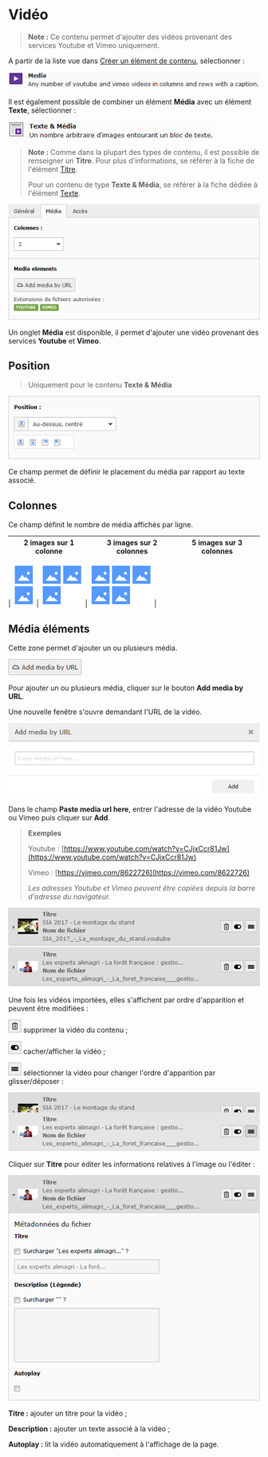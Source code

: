 # Vidéo

> **Note :** Ce contenu permet d'ajouter des vidéos provenant des services Youtube et Vimeo uniquement.

A partir de la liste vue dans [Créer un élément de contenu](../creer-un-element-de-contenu.md), sélectionner :

![](../../../.gitbook/assets/add_content_media.png)

Il est également possible de combiner un élément **Média** avec un élément **Texte**, sélectionner :

![](../../../.gitbook/assets/add_content_media_texte.png)

> **Note :** Comme dans la plupart des types de contenu, il est possible de renseigner un **Titre**. Pour plus d'informations, se référer à la fiche de l'élément [Titre](titre.md).
>
> Pour un contenu de type **Texte & Média**, se référer à la fiche dédiée à l'élément [Texte](texte.md).

![](../../../.gitbook/assets/add_content_media_ong.png)

Un onglet **Média** est disponible, il permet d'ajouter une vidéo provenant des services **Youtube** et **Vimeo**.

## Position

> Uniquement pour le contenu **Texte & Média**

![](../../../.gitbook/assets/add_content_img_pos.png)

Ce champ permet de définir le placement du média par rapport au texte associé.

## **Colonnes**

Ce champ définit le nombre de média affichés par ligne.

| 2 images sur 1 colonne | 3 images sur 2 colonnes | 5 images sur 3 colonnes |
| :---: | :---: | :---: |

| ![](../../../.gitbook/assets/add_content_img_ex3%20%281%29.png) | ![](../../../.gitbook/assets/add_content_img_ex1%20%281%29.png) | ![](../../../.gitbook/assets/add_content_img_ex2.png) |

## Média éléments

Cette zone permet d'ajouter un ou plusieurs média.

![](../../../.gitbook/assets/add_content_media_btn.png)

Pour ajouter un ou plusieurs média, cliquer sur le bouton **Add media by URL**.

Une nouvelle fenêtre s'ouvre demandant l'URL de la vidéo.

![](../../../.gitbook/assets/add_content_media_popup.png)

Dans le champ **Paste media url here**, entrer l'adresse de la vidéo Youtube ou Vimeo puis cliquer sur **Add**.

> **Exemples**
>
> Youtube : [https://www.youtube.com/watch?v=CJjxCcr81Jw](https://www.youtube.com/watch?v=CJjxCcr81Jw)
>
> Vimeo : [https://vimeo.com/8622726](https://vimeo.com/8622726)
>
> _Les adresses Youtube et Vimeo peuvent être copiées depuis la barre d'adresse du navigateur._

![](../../../.gitbook/assets/add_content_media_liste.png)

Une fois les vidéos importées, elles s'affichent par ordre d'apparition et peuvent être modifiées :

![](../../../.gitbook/assets/rm_btn.png) supprimer la vidéo du contenu ;

![](../../../.gitbook/assets/hide_btn%20%281%29.png) cacher/afficher la vidéo ;

![](../../../.gitbook/assets/btn_select%20%281%29.png) sélectionner la vidéo pour changer l'ordre d'apparition par glisser/déposer :

![](../../../.gitbook/assets/add_content_media_ordre.png)

Cliquer sur **Titre** pour éditer les informations relatives à l'image ou l'éditer :

![](../../../.gitbook/assets/add_content_media_detail.png)

**Titre :** ajouter un titre pour la vidéo ;

**Description :** ajouter un texte associé à la vidéo ;

**Autoplay :** lit la vidéo automatiquement à l'affichage de la page.

